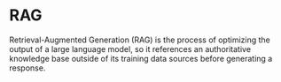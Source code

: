 # RAG
Retrieval-Augmented Generation (RAG) is the process of optimizing the output of a large language model, so it references an authoritative knowledge base outside of its training data sources before generating a response.
